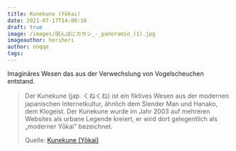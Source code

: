 ```yaml
---
title: Kunekune (Yōkai)
date: 2021-07-17T14:00:16
draft: true
image: /images/田んぼにカカシ_-_panoramio_(1).jpg
imageauthor: heriheri
author: noqqe
tags:
---
```


Imaginäres Wesen das aus der Verwechslung von Vogelscheuchen entstand.

> Der Kunekune (jap. くねくね) ist ein fiktives Wesen aus der modernen japanischen
> Internetkultur, ähnlich dem Slender Man und Hanako, dem Klogeist. Der Kunekune
> wurde im Jahr 2003 auf mehreren Websites als urbane Legende kreiert, er wird
> dort gelegentlich als „moderner Yōkai“ bezeichnet.
>
> Quelle: [Kunekune (Yōkai)](https://de.wikipedia.org/wiki/Kunekune_(Y%C5%8Dkai))
